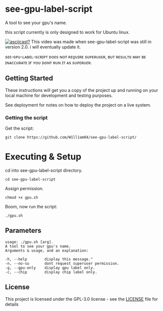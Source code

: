 # see-gpu-label-script

A tool to see your gpu's name.

this script currently is only designed to work for Ubuntu linux.

[![asciicast?](https://asciinema.org/a/321696.png)](https://asciinema.org/a/321696)
This video was made when see-gpu-label-script was still in version 2.0. i will eventually update it.

sᴇᴇ-ɢᴘᴜ-ʟᴀʙᴇʟ-sᴄʀɪᴘᴛ ᴅᴏᴇs ɴᴏᴛ ʀᴇǫᴜɪʀᴇ sᴜᴘᴇʀᴜsᴇʀ, ʙᴜᴛ ʀᴇsᴜʟᴛs ᴍᴀʏ ʙᴇ ɪɴᴀᴄᴄᴜʀᴀᴛᴇ ɪғ ʏᴏᴜ ᴅᴏɴᴛ ʀᴜɴ ɪᴛ ᴀs sᴜᴘᴇʀᴜᴇʀ.

## Getting Started

These instructions will get you a copy of the project up and running on your local machine for development and testing purposes.

See deployment for notes on how to deploy the project on a live system.


### Getting the script

Get the script:
```
git clone https://github.com/W1ll1am04/see-gpu-label-script/
```
# Executing & Setup

cd into see-gpu-label-script directory.
```
cd see-gpu-label-script
```
Assign permission.
```
chmod +x gpu.sh
```
Boom, now run the script:
```
./gpu.sh
```
## Parameters
```
usage: ./gpu.sh [arg].
A tool to see your gpu's name.
Arguments & usage, and an explanation: 

-h, --help        display this message."
-n, --no-su       dont request superuser permission.
-g, --gpu-only    display gpu label only.
-c, --chip        display chip label only.
```
## License

This project is licensed under the GPL-3.0 license - see the [LICENSE](LICENSE) file for details
